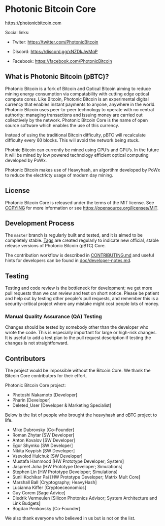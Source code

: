 Photonic Bitcoin Core
=====================================

https://photonicbitcoin.com

Social links:

* Twiter: https://twitter.com/PhotonicBitcoin

* Discord: https://discord.gg/xNZDkJwMqP

* Facebook: https://facebook.com/PhotonicBitcoin

What is Photonic Bitcoin (pBTC)?
-------------------------------

Photonic Bitcoin is a fork of Bitcoin and Optical Bitcoin aiming to reduce mining energy consumption via compatability with cutting edge optical compute cores.  Like
Bitcoin, Photonic Bitcoin is an experimental digital currency that enables instant payments
to anyone, anywhere in the world. Photonic Bitcoin uses peer-to-peer technology to
operate with no central authority: managing transactions and issuing money are
carried out collectively by the network. Photonic Bitcoin Core is the name of open
source software which enables the use of this currency.

Instead of using the traditional Bitcoin difficulty, pBTC will recalculate difficulty every 60 blocks. This will avoid the network being stuck.

Photnic Bitcoin can currently be mined using CPU’s and GPU’s. In the future it will be mined by low powered technology efficient optical computing developed by PoWx.

Photonic Bitcoin makes use of Heavyhash, an algortihm developed by PoWx to reduce the electricty usage of modern day mining.

License
-------

Photonic Bitcoin Core is released under the terms of the MIT license. See [COPYING](COPYING) for more
information or see https://opensource.org/licenses/MIT.

Development Process
-------------------

The `master` branch is regularly built and tested, and it is aimed to be
completely stable. [Tags](https://github.com/PhotonicBitcoin/pBTC-core/tags) are created
regularly to indicate new official, stable release versions of Photonic Bitcoin (pBTC) Core.

The contribution workflow is described in [CONTRIBUTING.md](CONTRIBUTING.md)
and useful hints for developers can be found in [doc/developer-notes.md](doc/developer-notes.md).

Testing
-------

Testing and code review is the bottleneck for development; we get more pull
requests than we can review and test on short notice. Please be patient and help out by testing
other people's pull requests, and remember this is a security-critical project where any mistake might cost people
lots of money.


### Manual Quality Assurance (QA) Testing

Changes should be tested by somebody other than the developer who wrote the
code. This is especially important for large or high-risk changes. It is useful
to add a test plan to the pull request description if testing the changes is
not straightforward.


Contributors
------------

The project would be impossible without the Bitcoin Core. We thank the Bitcoin
Core contributors for their effort.


Photonic Bitcoin Core project:

* Photoshi Nakamoto [Developer]
* Pharin [Developer]
* Deleted_User [Developer & Marketing Specialist]


Below is the list of people who brought the heavyhash and oBTC project to life.

* Mike Dubrovsky [Co-Founder]
* Roman Zhytar [SW Developer]
* Anton Kovalov [SW Developer]
* Egor Shymko [SW Developer]
* Nikita Koypish [SW Developer]
* Vsevolod Hulchuk [SW Developer]
* Mustafa Hammood [HW Prototype Developer; System]
* Jaspreet Joha [HW Prototype Developer; Simulations]
* Stephen Lin [HW Prototype Developer; Simulations]
* Sunil Kochikar Pai [HW Prototype Developer; Matrix Mult Core]
* Marshall Ball [Cryptography; HeavyHash]
* Lucianna Kiffer [Cryptoeceonomics]
* Guy Corem [Sage Advice]
* Diedrik Vermeulen [Silicon Photonics Advisor; System Architecture and Link Budgets]
* Bogdan Penkovsky [Co-Founder]

We also thank everyone who believed in us but is not on the list.
